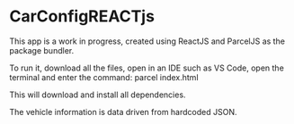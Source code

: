 # CarConfigREACTjs

This app is a work in progress, created using ReactJS and ParcelJS as the package bundler. 

To run it, download all the files, open in an IDE such as VS Code, open the terminal and enter the command: parcel index.html

This will download and install all dependencies.

The vehicle information is data driven from hardcoded JSON.

